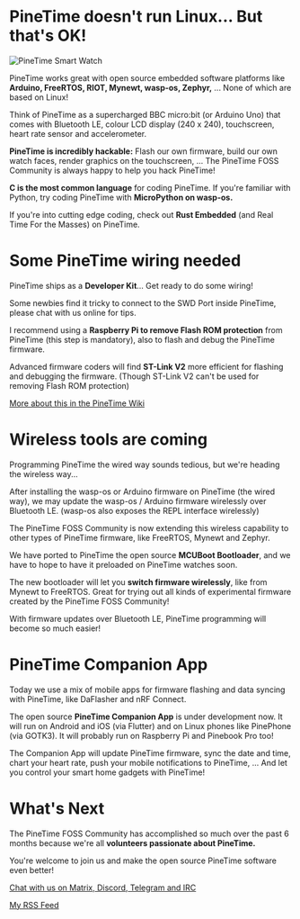 # PineTime doesn't run Linux... But that's OK!

![PineTime Smart Watch](https://lupyuen.github.io/images/pinetime-title.jpg)

PineTime works great with open source embedded software platforms like __Arduino, FreeRTOS, RIOT, Mynewt, wasp-os, Zephyr,__ ... None of which are based on Linux!

Think of PineTime as a supercharged BBC micro:bit (or Arduino Uno) that comes with Bluetooth LE, colour LCD display (240 x 240), touchscreen, heart rate sensor and accelerometer.

__PineTime is incredibly hackable:__ Flash our own firmware, build our own watch faces, render graphics on the touchscreen, ... The PineTime FOSS Community is always happy to help you hack PineTime!

__C is the most common language__ for coding PineTime. If you're familiar with Python, try coding PineTime with __MicroPython on wasp-os.__

If you're into cutting edge coding, check out __Rust Embedded__ (and Real Time For the Masses) on PineTime.

# Some PineTime wiring needed

PineTime ships as a __Developer Kit__... Get ready to do some wiring!

Some newbies find it tricky to connect to the SWD Port inside PineTime, please chat with us online for tips.

I recommend using a __Raspberry Pi to remove Flash ROM protection__ from PineTime (this step is mandatory), also to flash and debug the PineTime firmware.

Advanced firmware coders will find __ST-Link V2__ more efficient for flashing and debugging the firmware. (Though ST-Link V2 can't be used for removing Flash ROM protection)

[More about this in the PineTime Wiki](https://wiki.pine64.org/index.php/PineTime)

# Wireless tools are coming

Programming PineTime the wired way sounds tedious, but we're heading the wireless way...

After installing the wasp-os or Arduino firmware on PineTime (the wired way), we may update the wasp-os / Arduino firmware wirelessly over Bluetooth LE. (wasp-os also exposes the REPL interface wirelessly)

The PineTime FOSS Community is now extending this wireless capability to other types of PineTime firmware, like FreeRTOS, Mynewt and Zephyr.

We have ported to PineTime the open source __MCUBoot Bootloader__, and we have to hope to have it preloaded on PineTime watches soon. 

The new bootloader will let you __switch firmware wirelessly__, like from Mynewt to FreeRTOS. Great for trying out all kinds of experimental firmware created by the PineTime FOSS Community!

With firmware updates over Bluetooth LE, PineTime programming will become so much easier!

# PineTime Companion App

Today we use a mix of mobile apps for firmware flashing and data syncing with PineTime, like DaFlasher and nRF Connect.

The open source __PineTime Companion App__ is under development now. It will run on Android and iOS (via Flutter) and on Linux phones like PinePhone (via GOTK3).  It will probably run on Raspberry Pi and Pinebook Pro too!

The Companion App will update PineTime firmware, sync the date and time, chart your heart rate, push your mobile notifications to PineTime, ... And let you control your smart home gadgets with PineTime!

# What's Next

The PineTime FOSS Community has accomplished so much over the past 6 months because we're all __volunteers passionate about PineTime.__

You're welcome to join us and make the open source PineTime software even better!

[Chat with us on Matrix, Discord, Telegram and IRC](https://wiki.pine64.org/index.php/PineTime#Community)

[My RSS Feed](https://lupyuen.github.io/rss.xml)
